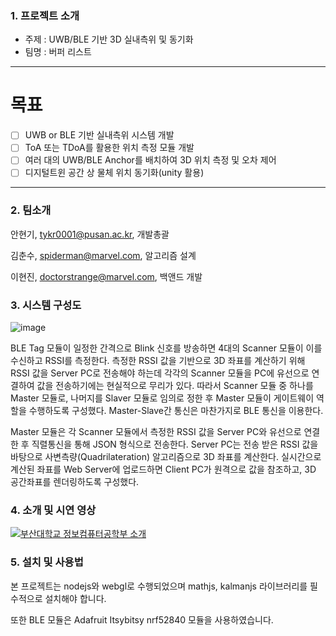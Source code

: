 ### 1. 프로젝트 소개
* 주제 : UWB/BLE 기반 3D 실내측위 및 동기화
* 팀명 : 버퍼 리스트
---
# 목표
- [ ] UWB or BLE 기반 실내측위 시스템 개발
- [ ] ToA 또는 TDoA를 활용한 위치 측정 모듈 개발
- [ ] 여러 대의 UWB/BLE Anchor를 배치하여 3D 위치 측정 및 오차 제어
- [ ] 디지털트윈 공간 상 물체 위치 동기화(unity 활용)
---

### 2. 팀소개

안현기, tykr0001@pusan.ac.kr, 개발총괄

김춘수, spiderman@marvel.com, 알고리즘 설계

이현진, doctorstrange@marvel.com, 백앤드 개발

### 3. 시스템 구성도

![image](https://user-images.githubusercontent.com/54882000/195843844-bba79f5d-f276-434f-9bc4-ec28f533a9dc.png)

BLE Tag 모듈이 일정한 간격으로 Blink 신호를 방송하면 4대의 Scanner 모듈이 이를 수신하고 RSSI를 측정한다. 측정한 RSSI 값을 기반으로 3D 좌표를 계산하기 위해 RSSI 값을 Server PC로 전송해야 하는데 각각의 Scanner 모듈을 PC에 유선으로 연결하여 값을 전송하기에는 현실적으로 무리가 있다. 따라서 Scanner 모듈 중 하나를 Master 모듈로, 나머지를 Slaver 모듈로 임의로 정한 후 Master 모듈이 게이트웨이 역할을 수행하도록 구성했다. Master-Slave간 통신은 마찬가지로 BLE 통신을 이용한다.

Master 모듈은 각 Scanner 모듈에서 측정한 RSSI 값을 Server PC와 유선으로 연결한 후 직렬통신을 통해 JSON 형식으로 전송한다. Server PC는 전송 받은 RSSI 값을 바탕으로 사변측량(Quadrilateration) 알고리즘으로 3D 좌표를 계산한다. 실시간으로 계산된 좌표를 Web Server에 업로드하면 Client PC가 원격으로 값을 참조하고, 3D 공간좌표를 렌더링하도록 구성했다.

### 4. 소개 및 시연 영상

[![부산대학교 정보컴퓨터공학부 소개](http://img.youtube.com/vi/zh_gQ_lmLqE/0.jpg)](https://youtu.be/zh_gQ_lmLqE)

### 5. 설치 및 사용법

본 프로젝트는 nodejs와 webgl로 수행되었으며 mathjs, kalmanjs 라이브러리를 필수적으로 설치해야 합니다.

또한 BLE 모듈은 Adafruit Itsybitsy nrf52840 모듈을 사용하였습니다.
